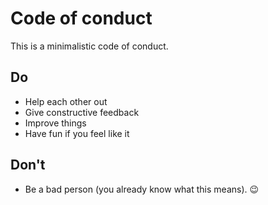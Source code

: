 # Code of conduct

This is a minimalistic code of conduct.

## Do

- Help each other out
- Give constructive feedback
- Improve things
- Have fun if you feel like it

## Don't

- Be a bad person (you already know what this means). 😉

